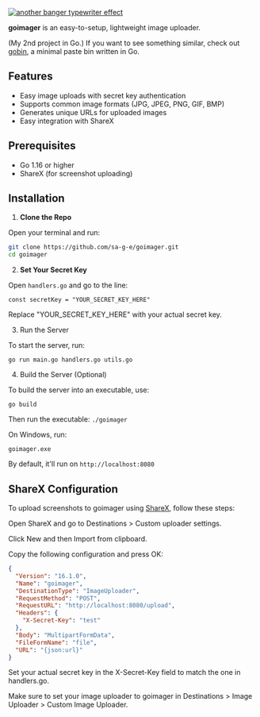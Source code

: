 [![another banger typewriter effect](https://readme-typing-svg.demolab.com?font=Fira+Code&pause=1000&repeat=false&width=600&height=60&lines=goimager+-+a+minimal+image+uploader+written+in+go)](https://git.io/typing-svg)

**goimager** is an easy-to-setup, lightweight image uploader.

(My 2nd project in Go.) If you want to see something similar, check out [gobin](https://github.com/sa-g-e/gobin), a minimal paste bin written in Go.

## Features

- Easy image uploads with secret key authentication
- Supports common image formats (JPG, JPEG, PNG, GIF, BMP)
- Generates unique URLs for uploaded images
- Easy integration with ShareX

## Prerequisites

- Go 1.16 or higher
- ShareX (for screenshot uploading)

## Installation

1. **Clone the Repo**

Open your terminal and run:

```bash
git clone https://github.com/sa-g-e/goimager.git
cd goimager
```
   
2. **Set Your Secret Key**

Open `handlers.go` and go to the line:

`const secretKey = "YOUR_SECRET_KEY_HERE"`

Replace "YOUR_SECRET_KEY_HERE" with your actual secret key.

3. Run the Server

To start the server, run:

`go run main.go handlers.go utils.go`

4. Build the Server (Optional)

To build the server into an executable, use:

`go build`

Then run the executable:
`./goimager`

On Windows, run:

`goimager.exe`

By default, it'll run on `http://localhost:8080`

## ShareX Configuration
To upload screenshots to goimager using [ShareX](https://getsharex.com/), follow these steps:

Open ShareX and go to Destinations > Custom uploader settings.

Click New and then Import from clipboard.

Copy the following configuration and press OK:

```json
{
  "Version": "16.1.0",
  "Name": "goimager",
  "DestinationType": "ImageUploader",
  "RequestMethod": "POST",
  "RequestURL": "http://localhost:8080/upload",
  "Headers": {
    "X-Secret-Key": "test"
  },
  "Body": "MultipartFormData",
  "FileFormName": "file",
  "URL": "{json:url}"
}
```
Set your actual secret key in the X-Secret-Key field to match the one in handlers.go.

Make sure to set your image uploader to goimager in Destinations > Image Uploader > Custom Image Uploader.
